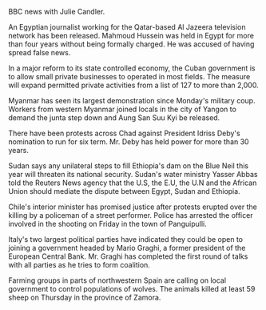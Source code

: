 BBC news with Julie Candler.

An Egyptian journalist working for the Qatar-based Al Jazeera television network has been released. Mahmoud Hussein was held in Egypt for more than four years without being formally charged. He was accused of having spread false news.

In a major reform to its state controlled economy, the Cuban government is to allow small private businesses to operated in most fields. The measure will expand permitted private activities from a list of 127 to more than 2,000.

Myanmar has seen its largest demonstration since Monday's military coup. Workers from western Myanmar joined locals in the city of Yangon to demand the junta step down and Aung San Suu Kyi be released.

There have been protests across Chad against President Idriss Deby's nomination to run for six term. Mr. Deby has held power for more than 30 years.

Sudan says any unilateral steps to fill Ethiopia's dam on the Blue Neil this year will threaten its national security. Sudan's water ministry Yasser Abbas told the Reuters News agency that the U.S, the E.U, the U.N and the African Union should mediate the dispute between Egypt, Sudan and Ethiopia.

Chile's interior minister has promised justice after protests erupted over the killing by a policeman of a street performer. Police has arrested the officer involved in the shooting on Friday in the town of Panguipulli.

Italy's two largest political parties have indicated they could be open to joining a government headed by Mario Graghi, a former president of the European Central Bank. Mr. Graghi has completed the first round of talks with all parties as he tries to form coalition.

Farming groups in parts of northwestern Spain are calling on local government to control populations of wolves. The animals killed at least 59 sheep on Thursday in the province of Zamora.     
